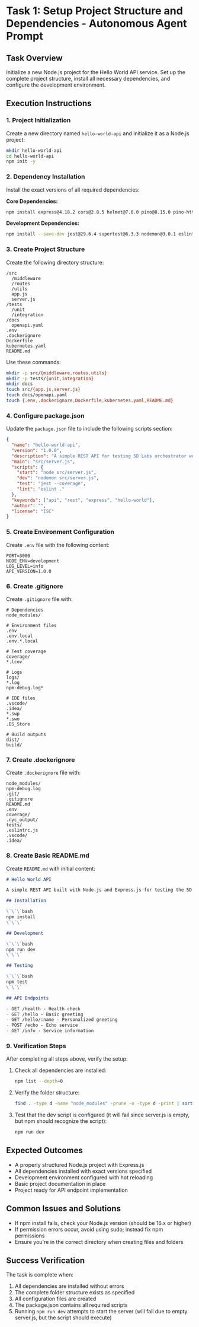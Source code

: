 # Task 1: Setup Project Structure and Dependencies - Autonomous Agent Prompt

## Task Overview
Initialize a new Node.js project for the Hello World API service. Set up the complete project structure, install all necessary dependencies, and configure the development environment.

## Execution Instructions

### 1. Project Initialization
Create a new directory named `hello-world-api` and initialize it as a Node.js project:
```bash
mkdir hello-world-api
cd hello-world-api
npm init -y
```

### 2. Dependency Installation
Install the exact versions of all required dependencies:

**Core Dependencies:**
```bash
npm install express@4.18.2 cors@2.8.5 helmet@7.0.0 pino@8.15.0 pino-http@8.5.0 dotenv@16.3.1
```

**Development Dependencies:**
```bash
npm install --save-dev jest@29.6.4 supertest@6.3.3 nodemon@3.0.1 eslint@8.48.0 swagger-jsdoc@6.2.8 swagger-ui-express@5.0.0
```

### 3. Create Project Structure
Create the following directory structure:
```
/src
  /middleware
  /routes
  /utils
  app.js
  server.js
/tests
  /unit
  /integration
/docs
  openapi.yaml
.env
.dockerignore
Dockerfile
kubernetes.yaml
README.md
```

Use these commands:
```bash
mkdir -p src/{middleware,routes,utils}
mkdir -p tests/{unit,integration}
mkdir docs
touch src/{app.js,server.js}
touch docs/openapi.yaml
touch {.env,.dockerignore,Dockerfile,kubernetes.yaml,README.md}
```

### 4. Configure package.json
Update the `package.json` file to include the following scripts section:
```json
{
  "name": "hello-world-api",
  "version": "1.0.0",
  "description": "A simple REST API for testing 5D Labs orchestrator workflow",
  "main": "src/server.js",
  "scripts": {
    "start": "node src/server.js",
    "dev": "nodemon src/server.js",
    "test": "jest --coverage",
    "lint": "eslint ."
  },
  "keywords": ["api", "rest", "express", "hello-world"],
  "author": "",
  "license": "ISC"
}
```

### 5. Create Environment Configuration
Create `.env` file with the following content:
```
PORT=3000
NODE_ENV=development
LOG_LEVEL=info
API_VERSION=1.0.0
```

### 6. Create .gitignore
Create `.gitignore` file with:
```
# Dependencies
node_modules/

# Environment files
.env
.env.local
.env.*.local

# Test coverage
coverage/
*.lcov

# Logs
logs/
*.log
npm-debug.log*

# IDE files
.vscode/
.idea/
*.swp
*.swo
.DS_Store

# Build outputs
dist/
build/
```

### 7. Create .dockerignore
Create `.dockerignore` file with:
```
node_modules/
npm-debug.log
.git/
.gitignore
README.md
.env
coverage/
.nyc_output/
tests/
.eslintrc.js
.vscode/
.idea/
```

### 8. Create Basic README.md
Create `README.md` with initial content:
```markdown
# Hello World API

A simple REST API built with Node.js and Express.js for testing the 5D Labs orchestrator workflow.

## Installation

\`\`\`bash
npm install
\`\`\`

## Development

\`\`\`bash
npm run dev
\`\`\`

## Testing

\`\`\`bash
npm test
\`\`\`

## API Endpoints

- GET /health - Health check
- GET /hello - Basic greeting
- GET /hello/:name - Personalized greeting
- POST /echo - Echo service
- GET /info - Service information
```

### 9. Verification Steps
After completing all steps above, verify the setup:

1. Check all dependencies are installed:
   ```bash
   npm list --depth=0
   ```

2. Verify the folder structure:
   ```bash
   find . -type d -name "node_modules" -prune -o -type d -print | sort
   ```

3. Test that the dev script is configured (it will fail since server.js is empty, but npm should recognize the script):
   ```bash
   npm run dev
   ```

## Expected Outcomes
- A properly structured Node.js project with Express.js
- All dependencies installed with exact versions specified
- Development environment configured with hot reloading
- Basic project documentation in place
- Project ready for API endpoint implementation

## Common Issues and Solutions
- If npm install fails, check your Node.js version (should be 16.x or higher)
- If permission errors occur, avoid using sudo; instead fix npm permissions
- Ensure you're in the correct directory when creating files and folders

## Success Verification
The task is complete when:
1. All dependencies are installed without errors
2. The complete folder structure exists as specified
3. All configuration files are created
4. The package.json contains all required scripts
5. Running `npm run dev` attempts to start the server (will fail due to empty server.js, but the script should execute)